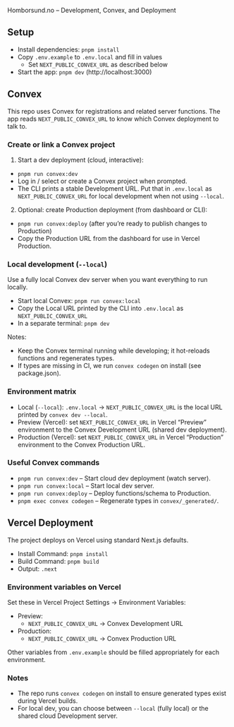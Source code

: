 Homborsund.no – Development, Convex, and Deployment

## Setup

- Install dependencies: `pnpm install`
- Copy `.env.example` to `.env.local` and fill in values
  - Set `NEXT_PUBLIC_CONVEX_URL` as described below
- Start the app: `pnpm dev` (http://localhost:3000)

## Convex

This repo uses Convex for registrations and related server functions. The app reads `NEXT_PUBLIC_CONVEX_URL` to know which Convex deployment to talk to.

### Create or link a Convex project

1) Start a dev deployment (cloud, interactive):
- `pnpm run convex:dev`
- Log in / select or create a Convex project when prompted.
- The CLI prints a stable Development URL. Put that in `.env.local` as `NEXT_PUBLIC_CONVEX_URL` for local development when not using `--local`.

2) Optional: create Production deployment (from dashboard or CLI):
- `pnpm run convex:deploy` (after you’re ready to publish changes to Production)
- Copy the Production URL from the dashboard for use in Vercel Production.

### Local development (`--local`)

Use a fully local Convex dev server when you want everything to run locally.

- Start local Convex: `pnpm run convex:local`
- Copy the Local URL printed by the CLI into `.env.local` as `NEXT_PUBLIC_CONVEX_URL`
- In a separate terminal: `pnpm dev`

Notes:
- Keep the Convex terminal running while developing; it hot-reloads functions and regenerates types.
- If types are missing in CI, we run `convex codegen` on install (see package.json).

### Environment matrix

- Local (`--local`): `.env.local` → `NEXT_PUBLIC_CONVEX_URL` is the local URL printed by `convex dev --local`.
- Preview (Vercel): set `NEXT_PUBLIC_CONVEX_URL` in Vercel “Preview” environment to the Convex Development URL (shared dev deployment).
- Production (Vercel): set `NEXT_PUBLIC_CONVEX_URL` in Vercel “Production” environment to the Convex Production URL.

### Useful Convex commands

- `pnpm run convex:dev` – Start cloud dev deployment (watch server).
- `pnpm run convex:local` – Start local dev server.
- `pnpm run convex:deploy` – Deploy functions/schema to Production.
- `pnpm exec convex codegen` – Regenerate types in `convex/_generated/`.

## Vercel Deployment

The project deploys on Vercel using standard Next.js defaults.

- Install Command: `pnpm install`
- Build Command: `pnpm build`
- Output: `.next`

### Environment variables on Vercel

Set these in Vercel Project Settings → Environment Variables:

- Preview:
  - `NEXT_PUBLIC_CONVEX_URL` → Convex Development URL
- Production:
  - `NEXT_PUBLIC_CONVEX_URL` → Convex Production URL

Other variables from `.env.example` should be filled appropriately for each environment.

### Notes

- The repo runs `convex codegen` on install to ensure generated types exist during Vercel builds.
- For local dev, you can choose between `--local` (fully local) or the shared cloud Development server.
